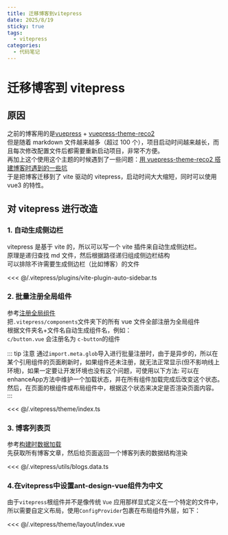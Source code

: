 ```yaml
---
title: 迁移博客到vitepress
date: 2025/8/19
sticky: true
tags:
  - vitepress
categories:
  - 代码笔记
---
```


# 迁移博客到 vitepress

## 原因

之前的博客用的是[vuepress](https://v2.vuepress.vuejs.org/zh/) + [vuepress-theme-reco2](https://theme-reco.vuejs.press/)  
但是随着 markdown 文件越来越多（超过 100 个），项目启动时间越来越长，而且每次修改配置文件后都需要重新启动项目，非常不方便。  
再加上这个使用这个主题的时候遇到了一些问题：[用 vuepress-theme-reco2 搭建博客时遇到的一些坑](/blogs/vuepress-reco/)  
于是把博客迁移到了 vite 驱动的 vitepress，启动时间大大缩短，同时可以使用 vue3 的特性。

## 对 vitepress 进行改造

### 1. 自动生成侧边栏

vitepress 是基于 vite 的，所以可以写一个 vite 插件来自动生成侧边栏。  
原理是递归查找 md 文件，然后根据路径递归组成侧边栏结构  
可以排除不许需要生成侧边栏（比如博客）的文件

<<< @/.vitepress/plugins/vite-plugin-auto-sidebar.ts

### 2. 批量注册全局组件

参考[注册全局组件](https://vitepress.dev/guide/extending-default-theme#global-components)  
把`.vitepress/components`文件夹下的所有 vue 文件全部注册为全局组件  
根据文件夹名+文件名自动生成组件名，例如：  
`c/button.vue` 会注册名为 `c-button`的组件

::: tip 注意
通过`import.meta.glob`导入进行批量注册时，由于是异步的，所以在某个引用组件的页面刷新时，如果组件还未注册，就无法正常显示(但不影响线上环境)，如果一定要让开发环境也没有这个问题，可使用以下方法: 可以在enhanceApp方法中维护一个加载状态，并在所有组件加载完成后改变这个状态。然后，在页面的根组件或布局组件中，根据这个状态来决定是否渲染页面内容。
:::

<<< @/.vitepress/theme/index.ts

### 3. 博客列表页
参考[构建时数据加载](https://vitejs.cn/vitepress/guide/data-loading)  
先获取所有博客文章，然后给页面返回一个博客列表的数据结构渲染  

<<< @/.vitepress/utils/blogs.data.ts

### 4.在vitepress中设置ant-design-vue组件为中文
由于`vitepress`根组件并不是像传统 `Vue` 应用那样显式定义在一个特定的文件中，所以需要自定义布局，使用`ConfigProvider`包裹在布局组件外层，如下：

<<< @/.vitepress/theme/layout/index.vue
